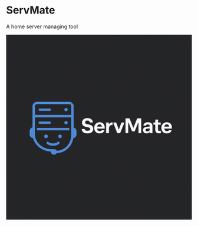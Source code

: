 # ServMate
A home server managing tool

![alt text](https://raw.githubusercontent.com/zhiftyDK/ServMate/refs/heads/main/logo.png "ServMate")
